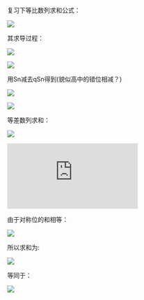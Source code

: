<!--
 * @Description: 
 * @Author: johe.huang
 * @Date: 2020-07-13 01:26:15
--> 
复习下等比数列求和公式：

![](https://latex.codecogs.com/gif.latex?\frac{a_1(1-q^n)}{1-q})

其求导过程：

![](https://latex.codecogs.com/gif.latex?S_n=a_1+a_1q^1+a_1q^2+...a_1q^{n-1})

![](https://latex.codecogs.com/gif.latex?qS_n=a_1q+a_1q^2+a_1q^3+...a_1q^n)

用Sn减去qSn得到(貌似高中的错位相减？)

![](https://latex.codecogs.com/gif.latex?(1-q)Sn=a_1-a_1q^n)

![](https://latex.codecogs.com/gif.latex?Sn=/frac{a_1(1-q^n)}{1-q})

等差数列求和：

![](https://latex.codecogs.com/gif.latex?a_n-a_{n-1}=d)

![](https://latex.codecogs.com/gif.latex?Sn=a_1+(a_1+d)+...(a_1+(n-1)d))

由于对称位的和相等：

![](https://latex.codecogs.com/gif.latex?a_1+a_n=a_2+a_{n-1}=a_3+a_{n-2}=...)

所以求和为:

![](https://latex.codecogs.com/gif.latex?Sn=\frac{n(a_1+a_n)}{2})

等同于：

![](https://latex.codecogs.com/gif.latex?Sn=\frac{n(a_1+a_1(n-1)d)}{2})